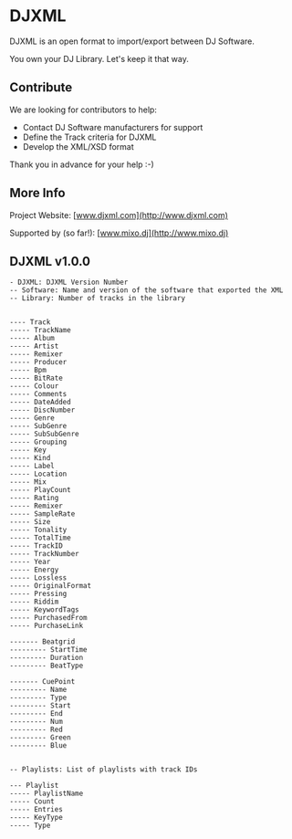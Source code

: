 # DJXML

DJXML is an open format to import/export between DJ Software.

You own your DJ Library.  Let's keep it that way.

## Contribute

We are looking for contributors to help:
- Contact DJ Software manufacturers for support
- Define the Track criteria for DJXML
- Develop the XML/XSD format

Thank you in advance for your help :-)

## More Info

Project Website: [www.djxml.com](http://www.djxml.com)

Supported by (so far!): [www.mixo.dj](http://www.mixo.dj)


## DJXML v1.0.0
```
- DJXML: DJXML Version Number
-- Software: Name and version of the software that exported the XML
-- Library: Number of tracks in the library


---- Track
----- TrackName
----- Album
----- Artist
----- Remixer
----- Producer
----- Bpm
----- BitRate
----- Colour
----- Comments
----- DateAdded
----- DiscNumber
----- Genre
----- SubGenre
----- SubSubGenre
----- Grouping
----- Key
----- Kind
----- Label
----- Location
----- Mix
----- PlayCount
----- Rating
----- Remixer
----- SampleRate
----- Size
----- Tonality
----- TotalTime
----- TrackID
----- TrackNumber
----- Year
----- Energy
----- Lossless
----- OriginalFormat
----- Pressing
----- Riddim
----- KeywordTags
----- PurchasedFrom
----- PurchaseLink   
     
------- Beatgrid
--------- StartTime
--------- Duration
--------- BeatType

------- CuePoint
--------- Name
--------- Type
--------- Start
--------- End
--------- Num
--------- Red
--------- Green
--------- Blue


-- Playlists: List of playlists with track IDs

--- Playlist
----- PlaylistName
----- Count
----- Entries
----- KeyType
----- Type
```


